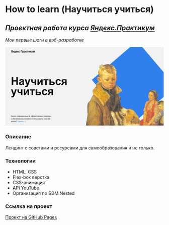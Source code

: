 # How to learn (Научиться учиться) #
## ***Проектная работа курса [Яндекс.Практикум](https://practicum.yandex.ru/)***
*Мои первые шаги в вэб-разработке*

![image](https://raw.githubusercontent.com/ketrindan/how-to-learn/main/images/screen.png)

### **Описание**
Лендинг с советами и ресурсами для самообразования и не только.

### **Технологии**
* HTML, CSS
* Flex-box верстка
* CSS-анимация
* API YouTube
* Организация по БЭМ Nested

### **Ссылка на проект**
[Проект на GitHub Pages](https://ketrindan.github.io/how-to-learn/)



